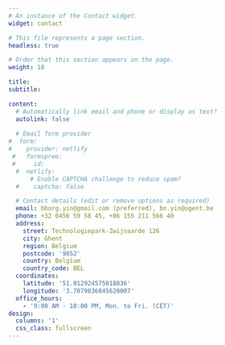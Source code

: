 ```yaml
---
# An instance of the Contact widget.
widget: contact

# This file represents a page section.
headless: true

# Order that this section appears on the page.
weight: 10

title:
subtitle:

content:
  # Automatically link email and phone or display as text?
  autolink: false
  
  # Email form provider
#  form:
#    provider: netlify
 #   formspree:
 #     id:
  #  netlify:
      # Enable CAPTCHA challenge to reduce spam?
  #    captcha: false

  # Contact details (edit or remove options as required)
  email: bborg.yin@gmail.com (preferred), bo.yin@ugent.be
  phone: +32 0456 59 58 45, +86 155 211 566 40
  address:
    street: Technologiepark-Zwijnaarde 126
    city: Ghent
    region: Belgium
    postcode: '9052'
    country: Belgium
    country_code: BEL
  coordinates:
    latitude: '51.012924575018836'
    longitude: '3.7079836845628007'
  office_hours:
    - '9:00 AM - 10:00 PM, Mon. to Fri. (CET)'
design:
  columns: '1'
  css_class: fullscreen
---
```

